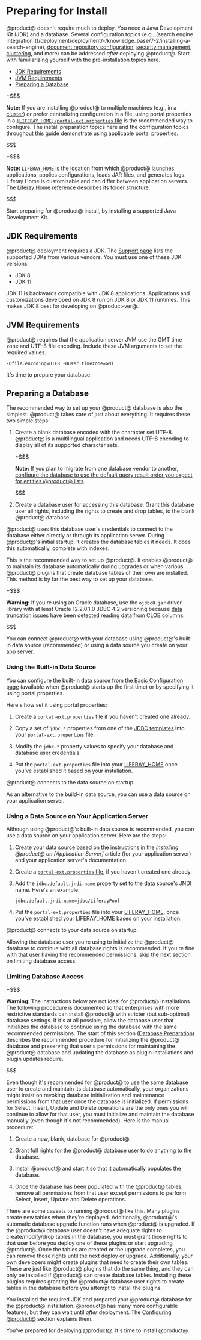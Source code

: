 # Preparing for Install [](id=preparing-for-install)

@product@ doesn't require much to deploy. You need a Java Development Kit (JDK)
and a database. Several configuration topics (e.g.,
[search engine integration]((/deployment/deployment/-/knowledge_base/7-2/installing-a-search-engine),
[document repository configuration](/deployment/deployment/-/knowledge_base/7-2/document-repository-configuration),
[security management](/deployment/deployment/-/knowledge_base/7-2/securing-liferay),
[clustering](/deployment/deployment/-/knowledge_base/7-2/liferay-clustering),
and more) can be addressed *after* deploying @product@. Start with familiarizing
yourself with the pre-installation topics here. 

- [JDK Requirements](#jdk-requirements)
- [JVM Requirements](#jvm-requirements)
- [Preparing a Database](#preparing-a-database) 

+$$$

**Note:** If you are installing @product@ to multiple machines (e.g., in a 
[cluster](/deployment/deployment/-/knowledge_base/7-2/liferay-clustering))
or prefer centralizing configuration in a file, using portal properties in a
[`[LIFERAY_HOME]/portal-ext.properties` file](/deployment/reference/-/knowledge_base/7-2/portal-properties)
is the recommended way to configure. The install preparation topics here and the
configuration topics throughout this guide demonstrate using applicable portal
properties. 

$$$

+$$$

**Note:** `LIFERAY_HOME` is the location from which @product@ launches 
applications, applies configurations, loads JAR files, and generates logs.
Liferay Home is customizable and can differ between application servers. The
[Liferay Home reference](/deployment/reference/-/knowledge_base/7-2/liferay-home)
describes its folder structure. 

$$$

Start preparing for @product@ install, by installing a supported Java
Development Kit. 

## JDK Requirements [](id=jdk-requirements)

@product@ deployment requires a JDK. The 
[Support page](https://help.liferay.com/hc/categories/360000894391-Product-Support)
lists the supported JDKs from various vendors. You must use one of these JDK
versions:

- JDK 8
- JDK 11

JDK 11 is backwards compatible with JDK 8 applications. Applications
and customizations developed on JDK 8 run on JDK 8 or JDK 11 runtimes. This makes JDK 8 best for developing on @product-ver@. 

## JVM Requirements [](id=jvm-requirements)

@product@ requires that the application server JVM use the GMT time zone and
UTF-8 file encoding. Include these JVM arguments to set the required values. 

    -Dfile.encoding=UTF8 -Duser.timezone=GMT

It's time to prepare your database. 

## Preparing a Database [](id=preparing-a-database)

The recommended way to set up your @product@ database is also the simplest.
@product@ takes care of just about everything. It requires these two simple
steps:

1.  Create a blank database encoded with the character set UTF-8. @product@ is a
    multilingual application and needs UTF-8 encoding to display all of its
    supported character sets.

    +$$$

    **Note:** If you plan to migrate from one database vendor to another,
    [configure the database to use the default query result order you expect for entities @product@ lists](/develop/tutorials/-/knowledge_base/7-2/sort-order-changed-with-a-different-database). 

    $$$

2.  Create a database user for accessing this database. Grant this database user
    all rights, including the rights to create and drop tables, to the blank
    @product@ database.

@product@ uses this database user's credentials to connect to the database
either directly or through its application server. During @product@'s initial
startup, it creates the database tables it needs. It does this automatically,
complete with indexes.

This is the recommended way to set up @product@. It enables @product@ to
maintain its database automatically during upgrades or when various @product@
plugins that create database tables of their own are installed. This method is
by far the best way to set up your database. 

+$$$

**Warning:** If you're using an Oracle database, use the `ojdbc8.jar` driver 
library with at least Oracle 12.2.0.1.0 JDBC 4.2 versioning because
[data truncation issues](https://issues.liferay.com/browse/LPS-79229)
have been detected reading data from CLOB columns.

$$$

You can connect @product@ with your database using @product@'s built-in data
source (recommended) or using a data source you create on your app server. 

### Using the Built-in Data Source [](id=using-the-built-in-data-source)

You can configure the built-in data source from the
[Basic Configuration page](/deployment/deployment/-/knowledge_base/7-2/installing-liferay#basic-configuration-page)
(available when @product@ starts up the first time) or by specifying it using 
portal properties. 

Here's how set it using portal properties:

1.  Create a 
    [`portal-ext.properties` file](/deployment/reference/-/knowledge_base/7-2/portal-properties)
    if you haven't created one already. 

2.  Copy a set of `jdbc.*` properties from one of the
    [JDBC templates](/deployment/reference/-/knowledge_base/7-2/jdbc-templates)
    into your `portal-ext.properties` file.

3.  Modify the `jdbc.*` property values to specify your database and database 
    user credentials. 

3.  Put the `portal-ext.properties` file into your
    [LIFERAY_HOME](/deployment/reference/-/knowledge_base/7-2/liferay-home)
    once you've established it based on your installation. 

@product@ connects to the data source on startup. 

As an alternative to the build-in data source, you can use  a data source on
your application server. 

### Using a Data Source on Your Application Server [](id=using-a-data-source-on-your-application-server)

Although using @product@'s built-in data source is recommended, you can use a data source on your application server. Here are the steps:

1.  Create your data source based on the instructions in the *Installing 
    @product@ on \[Application Server\]* article (for your application server)
    and your application server's documentation.

2.  Create a
    [`portal-ext.properties` file](/deployment/reference/-/knowledge_base/7-2/portal-properties),
    if you haven't created one already. 

3.  Add the `jdbc.default.jndi.name` property set to the data source's JNDI 
    name. Here's an example:

        jdbc.default.jndi.name=jdbc/LiferayPool

4.  Put the `portal-ext.properties` file into your
    [LIFERAY_HOME](/deployment/reference/-/knowledge_base/7-2/liferay-home),
    once you've established your LIFERAY_HOME based on your installation. 

@product@ connects to your data source on startup.

Allowing the database user you're using to initialize the @product@ database to
continue with all database rights is recommended. If you're fine with that user
having the recommended permissions, skip the next section on limiting
database access. 

### Limiting Database Access [](id=limiting-database-access)

+$$$

**Warning:** The instructions below are not ideal for @product@ installations
The following procedure is documented so that enterprises with more restrictive
standards can install @product@ with stricter (but sub-optimal) database
settings. If it's at all possible, allow the database user that initializes the
database to continue using the database with the same recommended permissions.
The start of this section
([Database Preparation](#database-prepartation)) 
describes the recommended procedure for initializing the @product@ database and
preserving that user's permissions for maintaining the @product@ database and
updating the database as plugin installations and plugin updates require. 

$$$ 

Even though it's recommended for @product@ to use the same database user to
create and maintain its database automatically, your organizations might insist
on revoking database initialization and maintenance permissions from that user
once the database is initialized. If permissions for Select, Insert, Update and
Delete operations are the only ones you will continue to allow for that user,
you must initialize and maintain the database manually (even though it's not
recommended). Here is the manual procedure: 

1.  Create a new, blank, database for @product@.

2.  Grant full rights for the @product@ database user to do anything to the 
    database. 

3.  Install @product@ and start it so that it automatically populates the
    database.

4.  Once the database has been populated with the @product@ tables, remove all
    permissions from that user except permissions to perform Select, Insert,
    Update and Delete operations. 

There are some caveats to running @product@ like this. Many plugins create new
tables when they're deployed. Additionally, @product@'s automatic database
upgrade function runs when @product@ is upgraded. If the @product@ database user
doesn't have adequate rights to create/modify/drop tables in the database, you
must grant those rights to that user before you deploy one of these plugins or
start upgrading @product@. Once the tables are created or the upgrade completes,
you can remove those rights until the next deploy or upgrade. Additionally, your
own developers might create plugins that need to create their own tables. These
are just like @product@ plugins that do the same thing, and they can only be
installed if @product@ can create database tables. Installing these plugins
requires granting the @product@ database user rights to create tables in the
database before you attempt to install the plugins. 

You installed the required JDK and prepared your @product@ database for the
@product@ installation. @product@ has many more configurable features; but they
can wait until *after* deployment. The
[Configuring @product@](/deployment/deployment/-/knowledge_base/7-2/configuring-liferay)
section explains them. 

You've prepared for deploying @product@. It's time to install @product@. 
